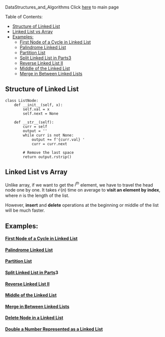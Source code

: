 DataStructures_and_Algorithms
Click [here](../README.md) to main page

Table of Contents:
- [Structure of Linked  List](#structure-of-linked--list)
- [Linked List vs Array](#linked-list-vs-array)
- [Examples:](#examples)
    - [First Node of a Cycle in Linked List](#first-node-of-a-cycle-in-linked-list)
    - [Palindrome Linked List](#palindrome-linked-list)
    - [Partition List](#partition-list)
    - [Split Linked List in Parts3](#split-linked-list-in-parts3)
    - [Reverse Linked List II](#reverse-linked-list-ii)
    - [Middle of the Linked List](#middle-of-the-linked-list)
    - [Merge in Between Linked Lists](#merge-in-between-linked-lists)

## Structure of Linked  List
```
class ListNode:
    def __init__(self, x):
        self.val = x
        self.next = None

    def __str__(self):
        curr = self
        output = ''
        while curr is not None:
            output += f'{curr.val} '
            curr = curr.next
        
        # Remove the last space
        return output.rstrip()
```

## Linked List vs Array
Unlike array, if we want to get the $i^{th}$ element, we have to travel the head node one by one. It takes $\mathcal{O}(n)$ time on average to **visit an element by index**, where $n$ is the length of the list.

However, **insert** and **delete** operations at the beginning or middle of the list will be much faster.

## Examples:
#### [First Node of a Cycle in Linked List](linked_list_first_node_cycle/description.md)
#### [Palindrome Linked List](palindrome_linked_list/description.md)
#### [Partition List](./partition_list/description.md)
#### [Split Linked List in Parts](./split_linked_list_in_parts/description.md)3
#### [Reverse Linked List II](./reverse_linked_list_II/description.md)
#### [Middle of the Linked List](./middle_of_the_linked_list/description.md)
#### [Merge in Between Linked Lists](./merge_in_between_linked_list/description.md)
#### [Delete Node in a Linked List](./delete_node_in_a_linked_list/description.md)
#### [Double a Number Represented as a Linked List](./double_a_number_represented_as_a_linked_list/description.md)